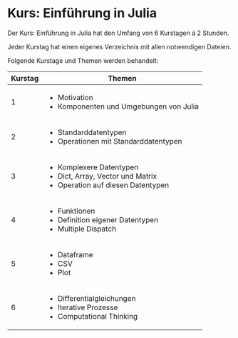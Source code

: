 # Kurs: Einführung in Julia

Der Kurs: Einführung in Julia hat den Umfang von 6 Kurstagen á 2 Stunden.

Jeder Kurstag hat einen eigenes Verzeichnis mit allen notwendigen Dateien.

Folgende Kurstage und Themen werden behandelt:

| __Kurstag__ | __Themen__                                         |
| ------------|----------------------------------------------------|
| 1           | <ul> <li>Motivation</li> <li>Komponenten und Umgebungen von Julia</li> </ul>|
| 2           | <ul> <li>Standarddatentypen</li><li>Operationen mit Standarddatentypen</li> </ul>|
| 3           | <ul> <li>Komplexere Datentypen</li><li>Dict, Array, Vector und Matrix</li> <li>Operation auf diesen Datentypen</li> </ul>|
| 4           | <ul> <li>Funktionen</li><li>Definition eigener Datentypen</li> <li>Multiple Dispatch</li> </ul>|
| 5           | <ul> <li>Dataframe</li><li>CSV</li> <li>Plot</li> </ul>|
| 6           | <ul> <li>Differentialgleichungen</li><li>Iterative Prozesse</li><li>Computational Thinking</li> </ul>|